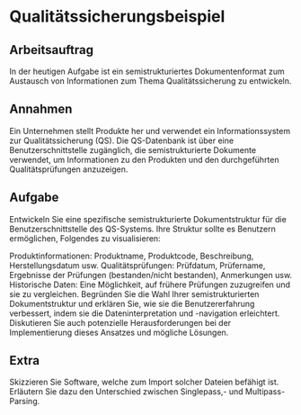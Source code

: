 # Qualitätssicherungsbeispiel

## Arbeitsauftrag
In der heutigen Aufgabe ist ein semistrukturiertes Dokumentenformat zum Austausch von Informationen zum Thema Qualitätssicherung zu entwickeln.

## Annahmen
Ein Unternehmen stellt Produkte her und verwendet ein Informationssystem zur Qualitätssicherung (QS). Die QS-Datenbank ist über eine Benutzerschnittstelle zugänglich, die semistrukturierte Dokumente verwendet, um Informationen zu den Produkten und den durchgeführten Qualitätsprüfungen anzuzeigen.

## Aufgabe
Entwickeln Sie eine spezifische semistrukturierte Dokumentstruktur für die Benutzerschnittstelle des QS-Systems. Ihre Struktur sollte es Benutzern ermöglichen, Folgendes zu visualisieren:

Produktinformationen: Produktname, Produktcode, Beschreibung, Herstellungsdatum usw. Qualitätsprüfungen: Prüfdatum, Prüfername, Ergebnisse der Prüfungen (bestanden/nicht bestanden), Anmerkungen usw. Historische Daten: Eine Möglichkeit, auf frühere Prüfungen zuzugreifen und sie zu vergleichen.
Begründen Sie die Wahl Ihrer semistrukturierten Dokumentstruktur und erklären Sie, wie sie die Benutzererfahrung verbessert, indem sie die Dateninterpretation und -navigation erleichtert. Diskutieren Sie auch potenzielle Herausforderungen bei der Implementierung dieses Ansatzes und mögliche Lösungen.

## Extra
Skizzieren Sie Software, welche zum Import solcher Dateien befähigt ist. Erläutern Sie dazu den Unterschied zwischen Singlepass,- und Multipass- Parsing.
